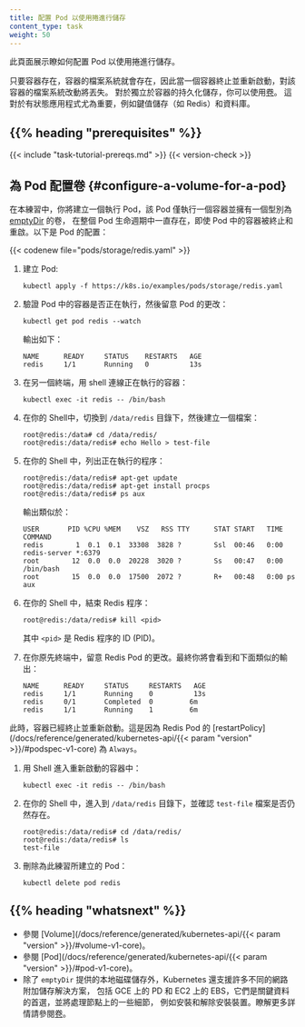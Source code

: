 ```yaml
---
title: 配置 Pod 以使用捲進行儲存
content_type: task
weight: 50
---
```

<!--
title: Configure a Pod to Use a Volume for Storage
content_type: task
weight: 50
-->

<!-- overview -->
<!--
This page shows how to configure a Pod to use a Volume for storage.

A Container's file system lives only as long as the Container does. So when a
Container terminates and restarts, filesystem changes are lost. For more
consistent storage that is independent of the Container, you can use a
[Volume](/docs/concepts/storage/volumes/). This is especially important for stateful
applications, such as key-value stores (such as Redis) and databases.
-->
此頁面展示瞭如何配置 Pod 以使用捲進行儲存。

只要容器存在，容器的檔案系統就會存在，因此當一個容器終止並重新啟動，對該容器的檔案系統改動將丟失。
對於獨立於容器的持久化儲存，你可以使用[卷](/zh-cn/docs/concepts/storage/volumes/)。
這對於有狀態應用程式尤為重要，例如鍵值儲存（如 Redis）和資料庫。

## {{% heading "prerequisites" %}}

{{< include "task-tutorial-prereqs.md" >}} {{< version-check >}}

<!-- steps -->


<!--
## Configure a volume for a Pod

In this exercise, you create a Pod that runs one Container. This Pod has a
Volume of type
[emptyDir](/docs/concepts/storage/volumes/#emptydir)
that lasts for the life of the Pod, even if the Container terminates and
restarts. Here is the configuration file for the Pod:
-->
## 為 Pod 配置卷   {#configure-a-volume-for-a-pod}

在本練習中，你將建立一個執行 Pod，該 Pod 僅執行一個容器並擁有一個型別為
[emptyDir](/zh-cn/docs/concepts/storage/volumes/#emptydir) 的卷，
在整個 Pod 生命週期中一直存在，即使 Pod 中的容器被終止和重啟。以下是 Pod 的配置：

{{< codenew file="pods/storage/redis.yaml" >}}

<!--
1.Create the Pod:
-->
1. 建立 Pod:

   ```shell
   kubectl apply -f https://k8s.io/examples/pods/storage/redis.yaml
   ```

<!--
1.Verify that the Pod's Container is running, and then watch for changes to the Pod:
-->
2. 驗證 Pod 中的容器是否正在執行，然後留意 Pod 的更改：

   ```shell
   kubectl get pod redis --watch
   ```

   輸出如下：

   ```shell
   NAME      READY     STATUS    RESTARTS   AGE
   redis     1/1       Running   0          13s
   ```

<!--
1.In another terminal, get a shell to the running Container:
-->
3. 在另一個終端，用 shell 連線正在執行的容器：

   ```shell
   kubectl exec -it redis -- /bin/bash
   ```

<!--
1.In your shell, go to `/data/redis`, and then create a file:
-->
4. 在你的 Shell中，切換到 `/data/redis` 目錄下，然後建立一個檔案：

   ```shell
   root@redis:/data# cd /data/redis/
   root@redis:/data/redis# echo Hello > test-file
   ```

<!--
1.In your shell, list the running processes:
-->
5. 在你的 Shell 中，列出正在執行的程序：

   ```shell
   root@redis:/data/redis# apt-get update
   root@redis:/data/redis# apt-get install procps
   root@redis:/data/redis# ps aux
   ```

   輸出類似於：

   ```shell
   USER       PID %CPU %MEM    VSZ   RSS TTY      STAT START   TIME COMMAND
   redis        1  0.1  0.1  33308  3828 ?        Ssl  00:46   0:00 redis-server *:6379
   root        12  0.0  0.0  20228  3020 ?        Ss   00:47   0:00 /bin/bash
   root        15  0.0  0.0  17500  2072 ?        R+   00:48   0:00 ps aux
   ```

<!--
1.In your shell, kill the Redis process:
-->
6. 在你的 Shell 中，結束 Redis 程序：

   ```shell
   root@redis:/data/redis# kill <pid>
   ```

   其中 `<pid>` 是 Redis 程序的 ID (PID)。

<!--
1. In your original terminal, watch for changes to the Redis Pod. Eventually,
you will see something like this:
-->
7. 在你原先終端中，留意 Redis Pod 的更改。最終你將會看到和下面類似的輸出：

   ```shell
   NAME      READY     STATUS     RESTARTS   AGE
   redis     1/1       Running    0          13s
   redis     0/1       Completed  0         6m
   redis     1/1       Running    1         6m
   ```

<!--
At this point, the Container has terminated and restarted. This is because the
Redis Pod has a
[restartPolicy](/docs/reference/generated/kubernetes-api/{{< param "version" >}}/#podspec-v1-core)
of `Always`.
-->
此時，容器已經終止並重新啟動。這是因為 Redis Pod 的
[restartPolicy](/docs/reference/generated/kubernetes-api/{{< param "version" >}}/#podspec-v1-core)
為 `Always`。

<!--
1.Get a shell into the restarted Container:
-->
1. 用 Shell 進入重新啟動的容器中：

   ```shell
   kubectl exec -it redis -- /bin/bash
   ```

<!--
1.In your shell, goto `/data/redis`, and verify that `test-file` is still there.
-->
2. 在你的 Shell 中，進入到 `/data/redis` 目錄下，並確認 `test-file` 檔案是否仍然存在。

   ```shell
   root@redis:/data/redis# cd /data/redis/
   root@redis:/data/redis# ls
   test-file
   ```

<!--
1.Delete the Pod that you created for this exercise:
-->
3. 刪除為此練習所建立的 Pod：

   ```shell
   kubectl delete pod redis
   ```

## {{% heading "whatsnext" %}}

<!--
* See [Volume](/docs/reference/generated/kubernetes-api/{{< param "version" >}}/#volume-v1-core).

* See [Pod](/docs/reference/generated/kubernetes-api/{{< param "version" >}}/#pod-v1-core).

* In addition to the local disk storage provided by `emptyDir`, Kubernetes
supports many different network-attached storage solutions, including PD on
GCE and EBS on EC2, which are preferred for critical data and will handle
details such as mounting and unmounting the devices on the nodes. See
[Volumes](/docs/concepts/storage/volumes/) for more details.
-->
* 參閱 [Volume](/docs/reference/generated/kubernetes-api/{{< param "version" >}}/#volume-v1-core)。
* 參閱 [Pod](/docs/reference/generated/kubernetes-api/{{< param "version" >}}/#pod-v1-core)。
* 除了 `emptyDir` 提供的本地磁碟儲存外，Kubernetes 還支援許多不同的網路附加儲存解決方案，
  包括 GCE 上的 PD 和 EC2 上的 EBS，它們是關鍵資料的首選，並將處理節點上的一些細節，
  例如安裝和解除安裝裝置。瞭解更多詳情請參閱[卷](/zh-cn/docs/concepts/storage/volumes/)。

